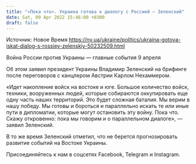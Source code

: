 ```yaml
---
title: "«Пока что». Украина готова к диалогу с Россией — Зеленский"
date: Sat, 09 Apr 2022 15:46:00 +0300
draft: false
---
```

Источник: Новое Время https://nv.ua/ukraine/politics/ukraina-gotova-iskat-dialog-s-rossiey-zelenskiy-50232509.html


Война России против Украины — главные события 9 апреля

 Об этом заявил президент Украины Владимир Зеленский на брифинге после переговоров с канцлером Австрии Карлом Нехаммером.

 «Идет накопление войск на востоке и юге. Большое количество войск, техники, вооруженных людей, которые собираются оккупировать еще одну часть наших территорий. Это будет сложная баталия. Мы верим в нашу победу. Мы готовы и бороться и параллельно искать те или иные пути в дипломатии, которые могут остановить эту войну. Пока что. Скажу откровенно: пока мы говорим и о параллельном диалоге», — заявил Зеленский.

В то же время Зеленский отметил, что не берется прогнозировать развитие событий на Востоке Украины.

Присоединяйтесь к нам в соцсетях Facebook, Telegram и Instagram.
